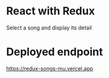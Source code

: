 # React with Redux
Select a song and display its detail

# Deployed endpoint
https://redux-songs-mu.vercel.app
